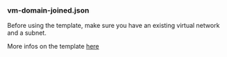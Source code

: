 ### vm-domain-joined.json
Before using the template, make sure you have an existing virtual network and a subnet.

More infos on the template [here](https://www.ludovicmedard.com/create-an-arm-template-of-a-virtual-machine-automatically-joined-to-a-domain/)
